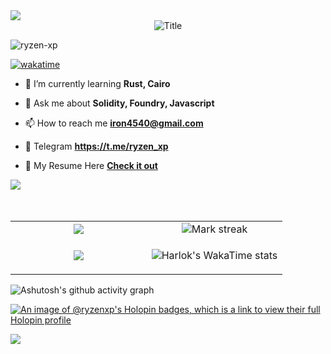 <!--horizontal dlkivider(gradiant)-->
<img src="https://user-images.githubusercontent.com/73097560/115834477-dbab4500-a447-11eb-908a-139a6edaec5c.gif">
<div align="center">
  <img src="https://readme-typing-svg.herokuapp.com?font=Architects+Daughter&color=%2338C2FF&size=50&center=true&vCenter=true&height=60&width=600&lines=Hi!+I'm+Sandeep+Chauhan+%3C3;Welcome+to+my+profile!" alt="Title"></img>
</div>
<!-- <h3 align="center">A passionate Blockchain developer from India  d</h3> -->

<p align="left"> <img src="https://komarev.com/ghpvc/?username=ryzen-xp&label=Profile%20views&color=0e75b6&style=flat" alt="ryzen-xp" /> </p>

[![wakatime](https://wakatime.com/badge/user/712c00ff-4f47-488b-822d-a304ae823cdb.svg)](https://wakatime.com/@712c00ff-4f47-488b-822d-a304ae823cdb)




- 🌱 I’m currently learning  **Rust, Cairo**

- 💬 Ask me about  **Solidity, Foundry, Javascript**

- 📫 How to reach me **iron4540@gmail.com**
  
- 💬 Telegram **https://t.me/ryzen_xp**

- 📄 My Resume Here **[Check it out](https://docs.google.com/document/d/e/2PACX-1vRI2P62Ho4FdvoI7B0_0yfE1QaAheyvy8kYS-8lhNU3UstOZQjcHp4BxJhRUr1eIpfdA3B0d_XMkMnv/pub)**

<div>
  <img src=https://go-skill-icons.vercel.app/api/icons?i=solidity,rust,cairo,javascript,ts,nodejs,nest,linux />
</div>
<br><br/>

  <!--- stats (start) -->
<table align="center">
<tr border="none">
<td width="50%" align="center">
 
  <img  align="center"  src="https://github-readme-stats.vercel.app/api?username=ryzen-xp&theme=dark&show_icons=true&count_private=true" />

</td>

<td width="50%" align="center">
  <img  title="🔥 Get streak stats for your profile at git.io/streak-stats" alt="Mark streak" src="https://github-readme-streak-stats.herokuapp.com/?user=ryzen-xp&theme=dark&hide_border=false" /> 
  
  </td>
</tr>

<tr border="none">
<td width="50%" align="center">
 
![](https://github-contributor-stats.vercel.app/api?username=ryzen-xp&limit=15&theme=dark&combine_all_yearly_contributions=true)

</td>

<td width="50%" align="center">


![Harlok's WakaTime stats](https://github-readme-stats.vercel.app/api/wakatime?username=ryzen_xp)
  
  </td>
</tr>
</table>

</p>  

![Ashutosh's github activity graph](https://github-readme-activity-graph.vercel.app/graph?username=ryzen-xp&theme=vue)

[![An image of @ryzenxp's Holopin badges, which is a link to view their full Holopin profile](https://holopin.me/ryzenxp)](https://holopin.io/@ryzenxp)

<!--horizontal divider(gradiant)-->
<img src="https://user-images.githubusercontent.com/73097560/115834477-dbab4500-a447-11eb-908a-139a6edaec5c.gif">
  
</p>


